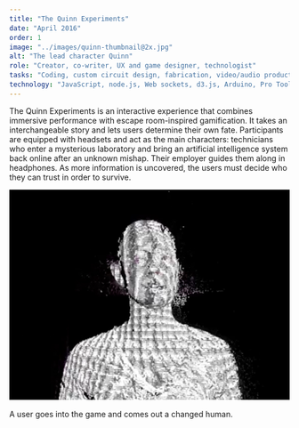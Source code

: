 ```yaml
---
title: "The Quinn Experiments"
date: "April 2016"
order: 1
image: "../images/quinn-thumbnail@2x.jpg"
alt: "The lead character Quinn"
role: "Creator, co-writer, UX and game designer, technologist"
tasks: "Coding, custom circuit design, fabrication, video/audio production, experiential designer"
technology: "JavaScript, node.js, Web sockets, d3.js, Arduino, Pro Tools, Premiere, Eagle, Othermill, Laser cutter, Neopixels, Bass transducers, fingerprint scanner"
---
```


The Quinn Experiments is an interactive experience that combines immersive performance with escape room-inspired gamification. It takes an interchangeable story and lets users determine their own fate. Participants are equipped with headsets and act as the main characters: technicians who enter a mysterious laboratory and bring an artificial intelligence system back online after an unknown mishap. Their employer guides them along in headphones. As more information is uncovered, the users must decide who they can trust in order to survive.

![test](images/quinn-thumbnail@2x-2.png)

A user goes into the game and comes out a changed human.
